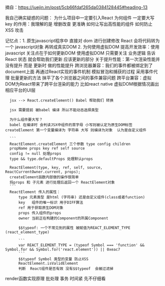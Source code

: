 摘自：https://juejin.im/post/5cb66fdaf265da0384128445#heading-13

我自己确实疑惑的问题：
为什么项目中一定要引入React 
为何组件 一定要大写
key 的作用：我理解的是 增删改查 更准确
如何让写出高性能的组件
如何防止XSS 攻击

记忆点：1. 原生javascript程序中 直接对 dom 进行创建修改 
          React 会将代码转为一个 javascript对象 再转成真实DOM
      2. 为何使用虚拟DOM
          提高开发效率：使用javascript 关注点在于如何更新DOM 使用虚拟DOM 只需要关注 业务逻辑 告诉React 状态 就会帮助我们更新 应该更新的部分
          关于提升性能：第一次渲染性能并没有提升 而是 更新时 做的性能提升
          跨浏览器兼容：我们的事件都被绑定到了document上面 再通过React实现的事件机制 模拟冒泡和捕获的过程 采用事件代理 批量更新的方法 抹平了各个浏览器之间的事件兼容问题
          跨平台兼容：虚拟DOM为React带来了跨平台渲染的能力 比如react native 虚拟DOM根据情况画出相应平台的UI层
          
      jsx --> React.createElement() Babel 帮助我们 转换
      
      jsx 需要提前 被babel 编译 所以不能动态选择类型
      
      为什么组件要大写？
      babel 在编译时 会判读JSX中组件的首字母 小写则被认定为原生DOM标签 createElement 第一个变量编译为 字符串 大写 则编译为对象  认为是自定义组件
      
      ```
      ReactElement.createElement 三个参数 type config children 
      propName props key ref self source
      config != null 处理props 
      type && type.defaultProps 处理默认props
      
      ReactElement(type, key, ref, self, source, ReactCurrentOwner.current, props);
      createElement函数内部做的操作很简单 
      将props 和 子元素 进行处理后返回一个 ReactElement对象
      ```
      ReactElement 传入的属性：
          type 元素类型 是html (字符串) 还是自定义组件(class或者function)
          key   组件的唯一标识 用于DIFF算法
          ref 用于获取原生DOM对象
          props 传入组件的props
          owner 当前正在构建的Component的所属Component
          
          $$typeof: 一个不常见到的属性 被赋值为REACT_ELEMENT_TYPE (react_element_type)
          
          ```
          var REACT_ELEMENT_TYPE = (typeof Symbol === 'function' && Symbol.for && Symbol.for('react.element')) || 0xeac7
          ```
          $$typeof Symbol 类型的变量 防止XSS
          ReactElement.isValidElement  
          判断  React组件是否有效 没有$$typeof  会被过滤掉
          
render函数实现原理
批处理 事务
时间紧 先不仔细看

